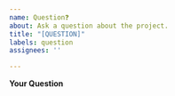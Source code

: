 ```yaml
---
name: Question❓
about: Ask a question about the project.
title: "[QUESTION]"
labels: question
assignees: ''

---
```


**Your Question**
